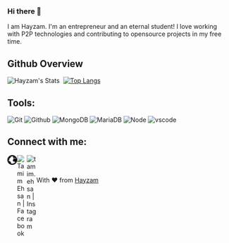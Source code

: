 ### Hi there 👋

I am Hayzam. I'm an entrepreneur and an eternal student! I love working with P2P technologies and contributing to opensource projects in my free time.
 
## Github Overview

<img align="left" alt="Hayzam's Stats" src="https://github-readme-stats.vercel.app/api?username=hayzamjs&show_icons=true" />    &nbsp;
[![Top Langs](https://github-readme-stats.vercel.app/api/top-langs/?username=hayzamjs)](https://github.com/anuraghazra/github-readme-stats) 

## Tools:

![Git](https://img.shields.io/badge/-Git-000000?style=flat&logo=git)
![Github](https://img.shields.io/badge/-Github-000000?style=flat&logo=github)
![MongoDB](https://img.shields.io/badge/-MongoDB-000000?style=flat&logo=mongodb)
![MariaDB](https://img.shields.io/badge/-MariaDB-000000?style=flat&logo=mariadb)
![Node](https://img.shields.io/badge/-Node-000000?style=flat&logo=node.js)
![vscode](https://img.shields.io/badge/-vscode-000000?style=flat&logo=vscode)

 ## Connect with me:

[<img align="left" alt="Hayzam" width="22px" src="https://raw.githubusercontent.com/iconic/open-iconic/master/svg/globe.svg" />][website]
[<img align="left" alt="Tamim Ehsan | Facebook" width="22px" src="https://cdn.jsdelivr.net/npm/simple-icons@v3/icons/twitter.svg" />][twitter]
[<img align="left" alt="tamim.ehsan | Instagram" width="22px" src="https://cdn.jsdelivr.net/npm/simple-icons@v3/icons/instagram.svg" />][instagram]

[website]: https://hayzam.com
[instagram]: https://instagram.com/hayzam.js
[twitter]: https://instagram.com/hayzam_js

<br><br>

With ♥ from [Hayzam](https://github.com/hayzamjs)
